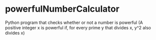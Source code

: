 # powerfulNumberCalculator
Python program that checks whether or not a number is powerful (A positive integer x is powerful if, for every prime y that divides x, y^2 also divides x)
